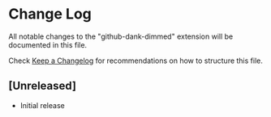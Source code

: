 # Change Log

All notable changes to the "github-dank-dimmed" extension will be documented in this file.

Check [Keep a Changelog](http://keepachangelog.com/) for recommendations on how to structure this file.

## [Unreleased]

- Initial release
